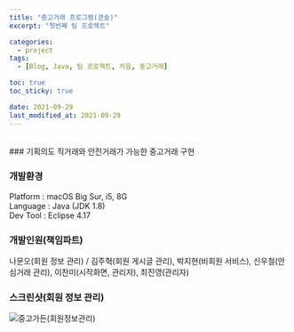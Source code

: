 ```yaml
---
title: "중고거래 프로그램(콘솔)"
excerpt: "첫번째 팀 프로젝트"

categories:
  - project
tags:
  - [Blog, Java, 팀 프로젝트, 처음, 중고거래]

toc: true
toc_sticky: true

date: 2021-09-29
last_modified_at: 2021-09-29
---
```

<br>
### 기획의도
직거래와 안전거래가 가능한 중고거래 구현
<br>

### 개발환경
Platform : macOS Big Sur, i5, 8G<br>
Language : Java (JDK 1.8)<br>
Dev Tool : Eclipse 4.17
<br>

### 개발인원(책임파트)
나문오(회원 정보 관리) / 김주혁(회원 게시글 관리), 박지현(비회원 서비스), 신우철(안심거래 관리), 이찬미(시작화면, 관리자), 최진영(관리자)
<br>

### 스크린샷(회원 정보 관리)
![중고가든(회원정보관리)](https://user-images.githubusercontent.com/65845572/135231190-df7d0013-ccef-449f-9e59-f99f20714587.gif)
<br>

